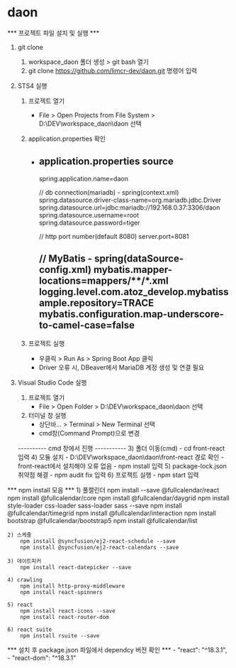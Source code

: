 # daon

*** 프로젝트 파일 설치 및 실행 ***
1. git clone 
    1) workspace_daon 폴더 생성 > git bash 열기
    2) git clone https://github.com/limcr-dev/daon.git 명령어 입력

2. STS4 실행
    1) 프로젝트 열기
        - File > Open Projects from File System > D:\DEV\workspace_daon\daon 선택
    2) application.properties 확인
        - application.properties source
            ----------------------------------------------------------------
            spring.application.name=daon

            // db connection(mariadb) - spring(context.xml)
            spring.datasource.driver-class-name=org.mariadb.jdbc.Driver
            spring.datasource.url=jdbc:mariadb://192.168.0.37:3306/daon
            spring.datasource.username=root
            spring.datasource.password=tiger

            // http port number(default 8080)
            server.port=8081

            // MyBatis - spring(dataSource-config.xml)
            mybatis.mapper-locations=mappers/**/*.xml
            logging.level.com.atoz_develop.mybatissample.repository=TRACE
            mybatis.configuration.map-underscore-to-camel-case=false
            ----------------------------------------------------------------

    3) 프로젝트 실행
        - 우클릭 > Run As > Spring Boot App 클릭
        - Driver 오류 시, DBeaver에서 MariaDB 계정 생성 및 연결 필요

3. Visual Studio Code 실행
    1) 프로젝트 열기
        - File > Open Folder > D:\DEV\workspace_daon\daon 선택
    2) 터미널 창 실행
        - 상단바... > Terminal > New Terminal 선택
        - cmd창(Command Prompt)으로 변경
    
    ---------- cmd 창에서 진행 -----------
    3) 폴더 이동(cmd)
        - cd front-react 입력
    4) 모듈 설치
        - D:\DEV\workspace_daon\daon\front-react 경로 확인
        - front-react에서 설치해야 오류 없음
        - npm install 입력
    5) package-lock.json 취약점 해결
        - npm audit fix 입력
    6) 프로젝트 실행
        - npm start 입력


*** npm install 모음 ***
    1) 풀캘린더
        npm install --save @fullcalendar/react
        npm install @fullcalendar/core
        npm install @fullcalendar/daygrid
        npm install style-loader css-loader sass-loader sass --save
        npm install @fullcalendar/timegrid
        npm install @fullcalendar/interaction
        npm install bootstrap @fullcalendar/bootstrap5
        npm install @fullcalendar/list

    2) 스케줄
        npm install @syncfusion/ej2-react-schedule --save
        npm install @syncfusion/ej2-react-calendars --save

    3) 데이트피커
        npm install react-datepicker --save

    4) crawling
        npm install http-proxy-middleware
        npm install react-spinners
        
    5) react
        npm install react-icons --save
        npm install react-router-dom

    6) react suite
        npm install rsuite --save

*** 설치 후 package.json 파일에서 dependcy 버전 확인 ***
    - "react": "^18.3.1",
    - "react-dom": "^18.3.1"
